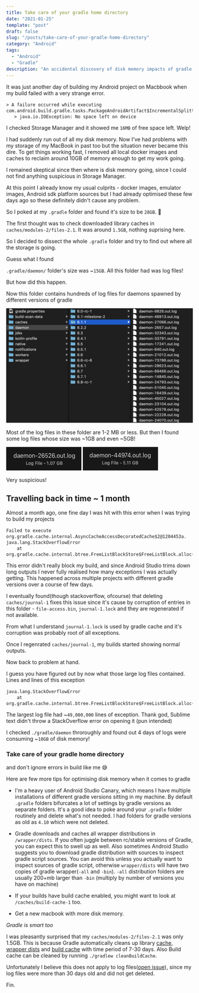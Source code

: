 ```yaml
---
title: Take care of your gradle home directory
date: "2021-01-25"
template: "post"
draft: false
slug: "/posts/take-care-of-your-gradle-home-directory"
category: "Android"
tags:
  - "Android"
  - "Gradle"
description: "An accidental discovery of disk memory impacts of gradle home directory"
---
```


It was just another day of building my Android project on Macbbook when my build failed with a very strange error.
```
> A failure occurred while executing com.android.build.gradle.tasks.PackageAndroidArtifact$IncrementalSplitterRunnable
   > java.io.IOException: No space left on device
```

I checked Storage Manager and it showed me `16MB` of free space left. Welp!

I had suddenly run out of all my disk memory. Now I've had problems with my storage of my MacBook in past too but the situation never became this dire. To get things working fast, I removed all local docker images and caches to reclaim around 10GB of memory enough to get my work going.

I remained skeptical since then where is disk memory going, since I could not find anything suspicious in Storage Manager.

At this point I already know my usual culprits - docker images, emulator images, Android sdk platform sources but I had already optimised these few days ago so these definitely didn't cause any problem.

So I poked at my `.gradle` folder and found it's size to be `28GB`. 🤯

The first thought was to check downloaded library caches in `caches/modules-2/files-2.1`. It was around `1.5GB`, nothing suprising here.

So I decided to dissect the whole `.gradle` folder and try to find out where all the storage is going.

Guess what I found

`.gradle/daemon/` folder's size was ~`15GB`. All this folder had was log files!

But how did this happen.

Now this folder contains hundreds of log files for daemons spawned by different versions of gradle

![](./daemon-directory.png)

Most of the log files in these folder are 1-2 MB or less. But then I found some log files whose size was ~1GB and even ~5GB!

![](./daemon-size-1.png) ![](./daemon-size-2.png)

Very suspicious!
## Travelling back in time ~ 1 month
Almost a month ago, one fine day I was hit with this error when I was trying to build my projects

```
Failed to execute org.gradle.cache.internal.AsyncCacheAccessDecoratedCache$2@1204453a.
java.lang.StackOverflowError
	at org.gradle.cache.internal.btree.FreeListBlockStore$FreeListBlock.alloc(FreeListBlockStore.java:222)
```

This error didn't really block my build, and since Android Studio trims down long outputs I never fully realised how many exceptions I was actually getting. This happened across multiple projects with different gradle versions over a course of few days.

I eventually found(though stackoverflow, ofcourse) that deleting `caches/journal-1` fixes this issue since it's cause by corruption of entries in this folder - `file-access.bin`, `journal-1.lock` and they are regenerated if not available.

From what I understand `journal-1.lock` is used by gradle cache and it's corruption was probably root of all exceptions.

Once I regenrated `caches/journal-1`, my builds started showing normal outputs.

Now back to problem at hand.

I guess you have figured out by now what those large log files contained. Lines and lines of this exception
```
java.lang.StackOverflowError
	at org.gradle.cache.internal.btree.FreeListBlockStore$FreeListBlock.alloc(FreeListBlockStore.java:222)
```

The largest log file had ~`49,000,000` lines of exception. Thank god, Sublime text didn't throw a StackOverflow error on opening it (pun intended)

I checked `./gradle/daemon` throroughly and found out 4 days of logs were consuming ~`10GB` of disk memory!

### Take care of your gradle home directory
and don't ignore errors in build like me 😅

Here are few more tips for optimising disk memory when it comes to gradle
- I'm a heavy user of Android Studio Canary, which means I have multiple installations of different gradle versions sitting in my machine.
By default `.gradle` folders bifurcates a lot of settings by gradle versions as separate folders. 
It's a good idea to poke around your `.gradle` folder routinely and delete what's not needed. I had folders for gradle versions as old as `4.10` which were not deleted.

- Gradle downloads and caches all wrapper distributions in `/wrapper/dists`. If you often juggle between rc/stable versions of Gradle, you can expect this to swell up as well. Also sometimes Android Studio suggests you to download gradle distribution with sources to inspect gradle script sources. You can avoid this unless you actually want to inspect sources of gradle script, otherwise `wrapper/dists` will have two copies of gradle wrapper(`-all` and `-bin`). `-all` distribution folders are usually 200+mb larger than `-bin` (multiply by number of versions you have on machine)

- If your builds have build cache enabled, you might want to look at `/caches/build-cache-1` too.
  
- Get a new macbook with more disk memory.

*Gradle is smart too*

I was pleasantly surprised that my `caches/modules-2/files-2.1` was only 1.5GB. This is because Gradle automatically cleans up library [cache, wrapper dists](https://docs.gradle.org/current/userguide/directory_layout.html#dir:gradle_user_home:cache_cleanup) and [build cache](https://docs.gradle.org/current/userguide/build_cache.html#sec:build_cache_configure_local) with time period of 7-30 days. Also Build cache can be cleaned by running `./gradlew cleanBuildCache`.

Unfortunately I believe this does not apply to log files([open issue](https://github.com/gradle/gradle/issues/8795)), since my log files were more than 30 days old and did not get deleted.

Fin.
